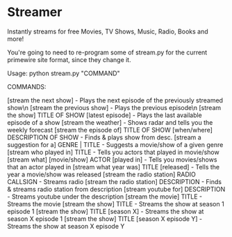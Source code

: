 # Streamer

Instantly streams for free Movies, TV Shows, Music, Radio, Books and more!

You're going to need to re-program some of stream.py for the current primewire site format, since they change it.

Usage: 
  python stream.py "COMMAND"

COMMANDS:

[stream the next show] - Plays the next episode of the previously streamed show\n
[stream the previous show] - Plays the previous episode\n
[stream the show] TITLE OF SHOW [latest episode] - Plays the last available episode of a show
[stream the weather] - Shows radar and tells you the weekly forecast
[stream the episode of] TITLE OF SHOW [when/where] DESCRIPTION OF SHOW - Finds & plays show from desc.
[stream a suggestion for a] GENRE | TITLE - Suggests a movie/show of a given genre
[stream who played in] TITLE - Tells you actors that played in movie/show
[stream what] [movie/show] ACTOR [played in] - Tells you movies/shows that an actor played in
[stream what year was] TITLE [released] - Tells the year a movie/show was released
[stream the radio station] RADIO CALLSIGN - Streams radio
[stream the radio station] DESCRIPTION - Finds & streams radio station from description
[stream youtube for] DESCRIPTION - Streams youtube under the description
[stream the movie] TITLE - Streams the movie
[stream the show] TITLE - Streams the show at season 1 episode 1
[stream the show] TITLE [season X] - Streams the show at season X episode 1
[stream the show] TITLE [season X episode Y] - Streams the show at season X episode Y

